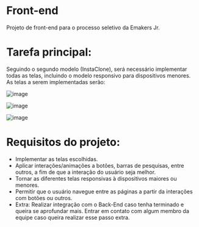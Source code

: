 # Front-end
Projeto de front-end para o processo seletivo da Emakers Jr.

# Tarefa principal:
Seguindo o segundo modelo (InstaClone), será necessário implementar todas as telas, incluindo o modelo responsivo para dispositivos menores. <br />
As telas a serem implementadas serão:

![image](https://github.com/AlphaFNTZ/Front-end/assets/167240605/ef986314-5895-438f-967f-291e853c991d)

![image](https://github.com/AlphaFNTZ/Front-end/assets/167240605/32f1b5d0-a1d5-4029-bfae-ea11010030aa)

![image](https://github.com/AlphaFNTZ/Front-end/assets/167240605/b9c60278-9a0f-4947-bc0f-de4cd646e926)

# Requisitos do projeto:
 - Implementar as telas escolhidas.
 - Aplicar interações/animações a botões, barras de pesquisas, entre outros, a fim de que a interação do usuário seja melhor.
 - Tornar as diferentes telas responsivas à dispositivos maiores ou menores.
 - Permitir que o usuário navegue entre as páginas a partir da interações com botões ou outros.
 - Extra: Realizar integração com o Back-End caso tenha terminado e queira se aprofundar mais. Entrar em contato com algum membro da equipe caso queira realizar esse passo extra.

